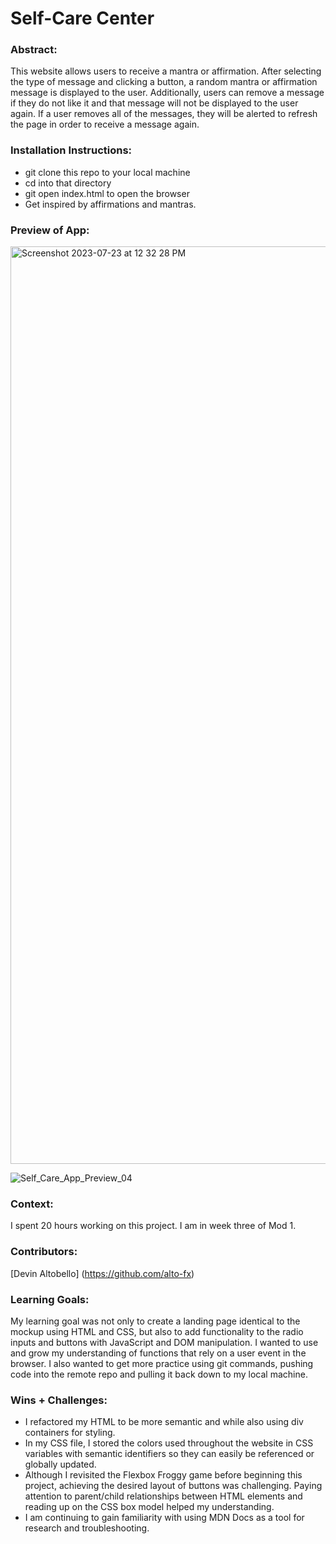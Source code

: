 # Self-Care Center 

### Abstract:
This website allows users to receive a mantra or affirmation. After selecting the type of message and clicking a button, a random mantra or affirmation message is displayed to the user. Additionally, users can remove a message if they do not like it and that message will not be displayed to the user again. If a user removes all of the messages, they will be alerted to refresh the page in order to receive a message again.

### Installation Instructions:
- git clone this repo to your local machine
- cd into that directory
- git open index.html to open the browser
- Get inspired by affirmations and mantras.


### Preview of App:
<img width="1468" alt="Screenshot 2023-07-23 at 12 32 28 PM" src="https://user-images.githubusercontent.com/130494366/255436972-7b16f4a6-4438-4b4f-b16d-909a7d3ac917.png">

![Self_Care_App_Preview_04](https://user-images.githubusercontent.com/130494366/255437012-b0fcc028-6afc-4f8a-884e-a0da9f990641.gif)

### Context:
I spent 20 hours working on this project. I am in week three of Mod 1.
### Contributors:
[Devin Altobello] (https://github.com/alto-fx)

### Learning Goals:
My learning goal was not only to create a landing page identical to the mockup using HTML and CSS, but also to add functionality to the radio inputs and buttons with JavaScript and DOM manipulation. I wanted to use and grow my understanding of functions that rely on a user event in the browser. I also wanted to get more practice using git commands, pushing code into the remote repo and pulling it back down to my local machine.

### Wins + Challenges:
- I refactored my HTML to be more semantic and while also using div containers for styling.
- In my CSS file, I stored the colors used throughout the website in CSS variables with semantic identifiers so they can easily be referenced or globally updated.
- Although I revisited the Flexbox Froggy game before beginning this project, achieving the desired layout of buttons was challenging. Paying attention to parent/child relationships between HTML elements and reading up on the CSS box model helped my understanding.
- I am continuing to gain familiarity with using MDN Docs as a tool for research and troubleshooting.

